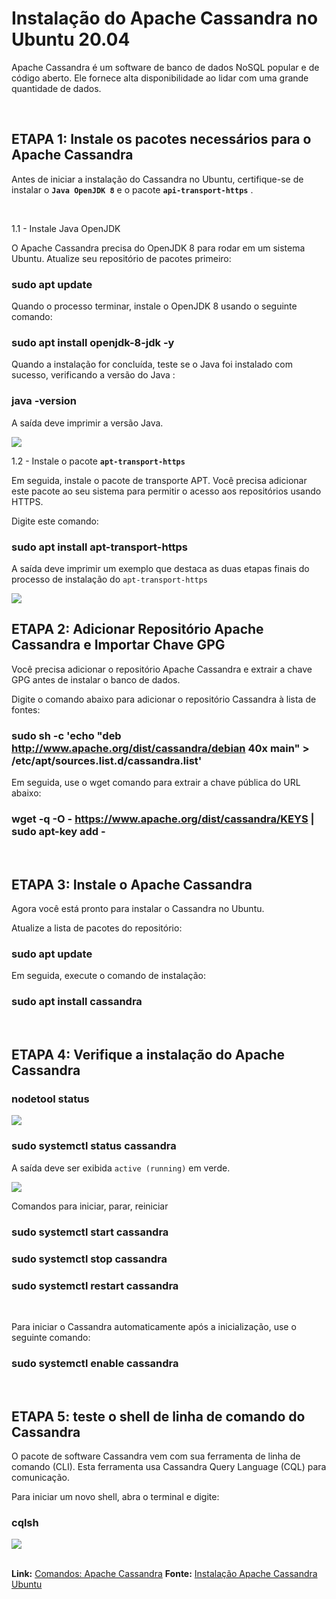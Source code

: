 # Instalação do Apache Cassandra no Ubuntu 20.04

Apache Cassandra é um software de banco de dados NoSQL popular e de código aberto. Ele fornece alta disponibilidade ao lidar com uma grande quantidade de dados. 

<br>

## ETAPA 1: Instale os pacotes necessários para o Apache Cassandra

Antes de iniciar a instalação do Cassandra no Ubuntu, certifique-se de instalar o <b>`Java OpenJDK 8`</b> e o pacote <b>`api-transport-https`</b> .

<br>

1.1 - Instale Java OpenJDK

O Apache Cassandra precisa do OpenJDK 8 para rodar em um sistema Ubuntu. Atualize seu repositório de pacotes primeiro:

### sudo apt update

Quando o processo terminar, instale o OpenJDK 8 usando o seguinte comando:

### sudo apt install openjdk-8-jdk -y

Quando a instalação for concluída, teste se o Java foi instalado com sucesso, verificando a versão do Java :

### java -version

A saída deve imprimir a versão Java.

<img src="https://phoenixnap.com/kb/wp-content/uploads/2020/06/java-version-cassandra.png">

<br>

1.2 - Instale o pacote <b>`apt-transport-https`</b>

Em seguida, instale o pacote de transporte APT. Você precisa adicionar este pacote ao seu sistema para permitir o acesso aos repositórios usando HTTPS.

Digite este comando:

### sudo apt install apt-transport-https

A saída deve imprimir um exemplo que destaca as duas etapas finais do processo de instalação do `apt-transport-https`

<img src="https://phoenixnap.com/kb/wp-content/uploads/2020/06/apt-transport-package-cassandra.png">

<br>

## ETAPA 2: Adicionar Repositório Apache Cassandra e Importar Chave GPG

Você precisa adicionar o repositório Apache Cassandra e extrair a chave GPG antes de instalar o banco de dados.

Digite o comando abaixo para adicionar o repositório Cassandra à lista de fontes:

### sudo sh -c 'echo "deb http://www.apache.org/dist/cassandra/debian 40x main" > /etc/apt/sources.list.d/cassandra.list'

Em seguida, use o wget comando para extrair a chave pública do URL abaixo:

### wget -q -O - https://www.apache.org/dist/cassandra/KEYS | sudo apt-key add -

<br>

## ETAPA 3: Instale o Apache Cassandra

Agora você está pronto para instalar o Cassandra no Ubuntu.

Atualize a lista de pacotes do repositório:

### sudo apt update

Em seguida, execute o comando de instalação:

### sudo apt install cassandra

<br>

## ETAPA 4: Verifique a instalação do Apache Cassandra 

### nodetool status

<img src="https://phoenixnap.com/kb/wp-content/uploads/2020/06/nodetool-cassandra.png">

### sudo systemctl status cassandra

A saída deve ser exibida `active (running)` em verde.

<img src="https://phoenixnap.com/kb/wp-content/uploads/2020/06/cassandra-status.png">

Comandos para iniciar, parar, reiniciar 

### sudo systemctl start cassandra
### sudo systemctl stop cassandra
### sudo systemctl restart cassandra

<br>

Para iniciar o Cassandra automaticamente após a inicialização, use o seguinte comando:

### sudo systemctl enable cassandra

<br>

## ETAPA 5: teste o shell de linha de comando do Cassandra

O pacote de software Cassandra vem com sua ferramenta de linha de comando (CLI). Esta ferramenta usa Cassandra Query Language (CQL) para comunicação.

Para iniciar um novo shell, abra o terminal e digite:

### cqlsh

<img src="https://tho-igti.s3-sa-east-1.amazonaws.com/image_config.png">

<br>

<br>


<b>Link:</b> [Comandos: Apache Cassandra](https://www.tutorialspoint.com/cassandra/index.htm) 
<b>Fonte:</b> [Instalação Apache Cassandra Ubuntu](https://phoenixnap.com/kb/install-cassandra-on-ubuntu)